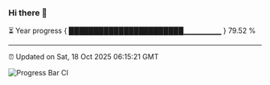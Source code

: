 ### Hi there 👋

⏳ Year progress { ███████████████████████▁▁▁▁▁▁▁ } 79.52 %

---

⏰ Updated on Sat, 18 Oct 2025 06:15:21 GMT

![Progress Bar CI](https://github.com/Shyam-Makwana/GitHub-Actions-Demo/workflows/Progress%20Bar%20CI/badge.svg)
